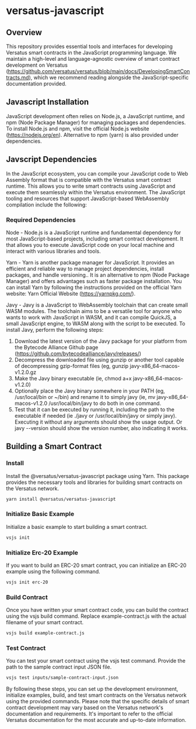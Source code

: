 # versatus-javascript
## Overview
This repository provides essential tools and interfaces for developing Versatus smart contracts in the JavaScript programming language. We maintain a high-level and language-agnostic overview of smart contract development on Versatus (https://github.com/versatus/versatus/blob/main/docs/DevelopingSmartContracts.md), which we recommend reading alongside the JavaScript-specific documentation provided.

## Javascript Installation
JavaScript development often relies on Node.js, a JavaScript runtime, and npm (Node Package Manager) for managing packages and dependencies. To install Node.js and npm, visit the official Node.js website (https://nodejs.org/en). Alternative to npm (yarn) is also provided under dependencies.

## Javscript Dependencies
In the JavaScript ecosystem, you can compile your JavaScript code to Web Assembly format that is compatible with the Versatus smart contract runtime. This allows you to write smart contracts using JavaScript and execute them seamlessly within the Versatus environment. The JavaScript tooling and resources that support JavaScript-based WebAssembly compilation include the following:

### Required Dependencies 
Node -
Node.js is a JavaScript runtime and fundamental dependency for most JavaScript-based projects, including smart contract development. It that allows you to execute  JavaScript code on your local machine and interact with various libraries and tools.

Yarn - 
Yarn is another package manager for JavaScript. It provides an efficient and reliable way to manage project dependencies, install packages, and handle versioning.. It is an alternative to npm (Node Package Manager) and offers advantages such as faster package installation. You can install Yarn by following the instructions provided on the official Yarn website: Yarn Official Website (https://yarnpkg.com/).

Javy - 
Javy is a JavaScript to WebAssembly toolchain that can create small WASM modules. The toolchain aims to be a versatile tool for anyone who wants to work with JavaScript in WASM, and it can compile QuickJS, a small JavaScript engine, to WASM along with the script to be executed. To install Javy, perform the following steps:
1. Download the latest version of the Javy package for your platform from the Bytecode Alliance Github page (https://github.com/bytecodealliance/javy/releases/)
2. Decompress the downloaded file using gunzip or another tool capable of decompressing gzip-format files (eg, gunzip javy-x86_64-macos-v1.2.0.gz
3. Make the Javy binary executable (ie, chmod a+x javy-x86_64-macos-v1.2.0)
4. Optionally place the Javy binary somewhere in your PATH (eg, /usr/local/bin or ~/bin) and rename it to simply javy (ie, mv javy-x86_64-macos-v1.2.0 /usr/local/bin/javy to do both in one command.
5. Test that it can be executed by running it, including the path to the executable if needed (ie ./javy or /usr/local/bin/javy or simply javy). Executing it without any arguments should show the usage output. Or javy --version should show the version number, also indicating it works.

## Building a Smart Contract

### Install
Install the @versatus/versatus-javascript package using Yarn. This package provides the necessary tools and libraries for building smart contracts on the Versatus network.
```bash
yarn install @versatus/versatus-javascript
```

### Initialize Basic Example
Initialize a basic example to start building a smart contract.
```bash
vsjs init
```

### Initialize Erc-20 Example
If you want to build an ERC-20 smart contract, you can initialize an ERC-20 example using the following command.
```bash
vsjs init erc-20
```

### Build Contract
Once you have written your smart contract code, you can build the contract using the vsjs build command. Replace example-contract.js with the actual filename of your smart contract.
```bash
vsjs build example-contract.js
```

### Test Contract
You can test your smart contract using the vsjs test command. Provide the path to the sample contract input JSON file.
```bash
vsjs test inputs/sample-contract-input.json
```
By following these steps, you can set up the development environment, initialize examples, build, and test smart contracts on the Versatus network using the provided commands.
Please note that the specific details of smart contract development may vary based on the Versatus network's documentation and requirements. It's important to refer to the official Versatus documentation for the most accurate and up-to-date information.
